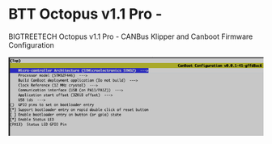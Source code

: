 # BTT Octopus v1.1 Pro -
BIGTREETECH Octopus v1.1 Pro - CANBus Klipper and Canboot Firmware Configuration

![Octopus v1.1 Pro Canboot firmware configuration showing led and canbus pins](images/canboot-octopus_v1.1_pro.png)
